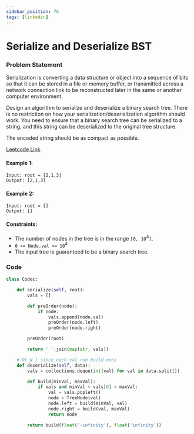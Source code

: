 ```yaml
---
sidebar_position: 76
tags: [linkedin]
---
```


# Serialize and Deserialize BST

### Problem Statement

Serialization is converting a data structure or object into a sequence of bits so that it can be stored in a file or memory buffer, or transmitted across a network connection link to be reconstructed later in the same or another computer environment.

Design an algorithm to serialize and deserialize a binary search tree. There is no restriction on how your serialization/deserialization algorithm should work. You need to ensure that a binary search tree can be serialized to a string, and this string can be deserialized to the original tree structure.

The encoded string should be as compact as possible.

[Leetcode Link](https://leetcode.com/problems/serialize-and-deserialize-bst/)

#### Example 1:

```
Input: root = [2,1,3]
Output: [2,1,3]
```

#### Example 2:

```
Input: root = []
Output: []
```

#### Constraints:

- The number of nodes in the tree is in the range `[0, 10`<sup>4</sup>`]`.
- `0 <= Node.val <= 10`<sup>4</sup>
- The input tree is guaranteed to be a binary search tree.

### Code

```python title="Python"
class Codec:

    def serialize(self, root):
        vals = []

        def preOrder(node):
            if node:
                vals.append(node.val)
                preOrder(node.left)
                preOrder(node.right)

        preOrder(root)

        return ' '.join(map(str, vals))

    # O( N ) since each val run build once
    def deserialize(self, data):
        vals = collections.deque(int(val) for val in data.split())

        def build(minVal, maxVal):
            if vals and minVal < vals[0] < maxVal:
                val = vals.popleft()
                node = TreeNode(val)
                node.left = build(minVal, val)
                node.right = build(val, maxVal)
                return node

        return build(float('-infinity'), float('infinity'))
```
